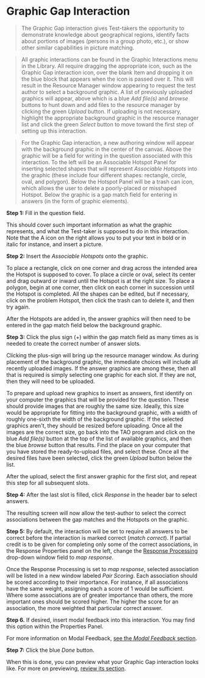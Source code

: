 <!--
    created_at: 2015-05-15
    authors:         
      - Ben Angel    
--> 

# Graphic Gap Interaction

>The Graphic Gap interaction gives Test-takers the opportunity to demonstrate knowledge about geographical regions, identify facts about portions of images (persons in a group photo, etc.), or show other similar capabilities in picture matching.

>All graphic interactions can be found in the Graphic Interactions menu in the Library. All require dragging the appropriate icon, such as the Graphic Gap interaction icon, over the blank Item and dropping it on the blue block that appears when the icon is passed over it. This will result in the Resource Manager window appearing to request the test author to select a background graphic. A list of previously uploaded graphics will appear, above which is a blue *Add file(s)* and *browse* buttons to hunt down and add files to the resource manager by clicking the green *Upload* button. If uploading is not necessary, highlight the appropriate background graphic in the resource manager list and click the green *Select* button to move toward the first step of setting up this interaction.

>For the Graphic Gap interaction, a new authoring window will appear with the background graphic in the center of the canvas. Above the graphic will be a field for writing in the question associated with this interaction. To the left will be an Associable Hotspot Panel for inserting selected shapes that will represent *Associable Hotspots* into the graphic (these include four different shapes: rectangle, circle, oval, and polygon). Below the Hotspot Panel will be a trash can icon, which allows the user to delete a poorly-placed or misshaped Hotspot. Below the graphic is a gap match field for entering in answers (in the form of graphic elements).

**Step 1:** Fill in the question field. 

This should cover such important information as what the graphic represents, and what the Test-taker is supposed to do in this interaction. Note that the A icon on the right allows you to put your text in bold or in italic for instance, and insert a picture.

**Step 2:** Insert the *Associable Hotspots* onto the graphic.

To place a rectangle, click on one corner and drag across the intended area the Hotspot is supposed to cover. To place a circle or oval, select its center and drag outward or inward until the Hotspot is at the right size. To place a polygon, begin at one corner, then click on each corner in succession until the Hotspot is completed. All the shapes can be edited, but if necessary, click on the problem Hotspot, then click the trash can to delete it, and then try again.

After the Hotspots are added in, the answer graphics will then need to be entered in the gap match field below the background graphic.

**Step 3:** Click the plus sign (+) within the gap match field as many times as is needed to create the correct number of answer slots. 

Clicking the plus-sign will bring up the resource manager window. As during placement of the background graphic, the immediate choices will include all recently uploaded images. If the answer graphics are among these, then all that is required is simply selecting one graphic for each slot. If they are not, then they will need to be uploaded.

To prepare and upload new graphics to insert as answers, first identify on your computer the graphics that will be provided for the question. These should provide images that are roughly the same size. Ideally, this size would be appropriate for fitting into the background graphic, with a width of roughly one-sixth the width of the background graphic. If the selected graphics aren't, they should be resized before uploading. Once all the images are the correct size, go back into the TAO program and click on the blue *Add file(s)* button at the top of the list of available graphics, and then the blue *browse* button that results. Find the place on your computer that you have stored the ready-to-upload files, and select these. Once all the desired files have been selected, click the green *Upload* button below the list.

After the upload, select the first answer graphic for the first slot, and repeat this step for all subsequent slots.

**Step 4:** After the last slot is filled, click *Response* in the header bar to select answers.

The resulting screen will now allow the test-author to select the correct associations between the gap matches and the Hotspots on the graphic. 

**Step 5:** By default, the interaction will be set to require all answers to be correct before the interaction is marked correct (*match correct*). If partial credit is to be given for completing only some of the correct associations, in the Response Properties panel on the left, change the [Response Processing](../items/item-scoring-rules.md) drop-down window field to *map response*.

Once the Response Processing is set to *map response*, selected association will be listed in a new window labeled *Pair Scoring*. Each association should be scored according to their importance. For instance, if all associations have the same weight, assigning each a score of 1 would be sufficient. Where some associations are of greater importance than others, the more important ones should be scored higher. The higher the score for an association, the more weighted that particular correct answer.

**Step 6.** If desired, insert modal feedback into this interaction. You may find this option within the Properties Panel.

For more information on Modal Feedback, [see the *Modal Feedback* section](../items/modal-feedback.md).

**Step 7:** Click the blue *Done* button.

When this is done, you can preview what your Graphic Gap interaction looks like. For more on previewing, [review its section](../items/preview.md).
